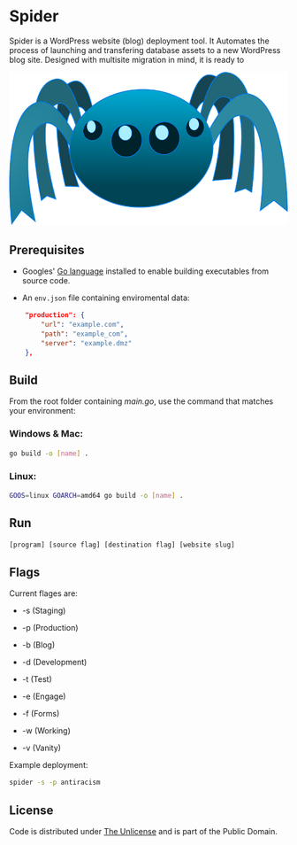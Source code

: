 # Spider

Spider is a WordPress website (blog) deployment tool. It Automates the process of launching and transfering database assets to a new WordPress blog site. Designed with multisite migration in mind, it is ready to 

![Spider](spider.webp)

## Prerequisites

- Googles' [Go language](https://go.dev) installed to enable building executables from source code.

- An `env.json` file containing enviromental data:

```json
	"production": {
		"url": "example.com",
		"path": "example_com",
		"server": "example.dmz"
	},
```

## Build

From the root folder containing *main.go*, use the command that matches your environment:

### Windows & Mac:

```bash
go build -o [name] .
```

### Linux:

```bash
GOOS=linux GOARCH=amd64 go build -o [name] .
```

## Run

```bash
[program] [source flag] [destination flag] [website slug]
```

## Flags

Current flages are:

- -s (Staging)

- -p (Production)

- -b (Blog)

- -d (Development)

- -t (Test)

- -e (Engage)

- -f (Forms)

- -w (Working)

- -v (Vanity)

Example deployment:

```bash
spider -s -p antiracism
```

## License

Code is distributed under [The Unlicense](https://github.com/farghul/spider/blob/main/LICENSE.md) and is part of the Public Domain.
